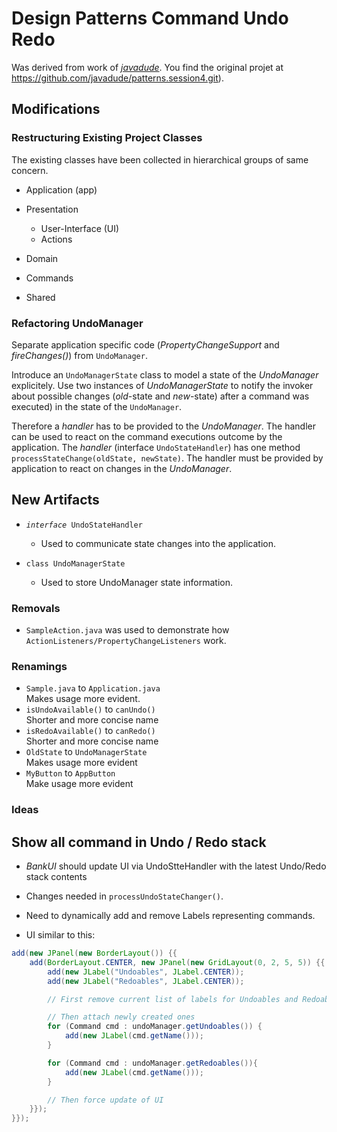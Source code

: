 # Design Patterns Command Undo Redo

Was derived from work of <a href="http://javadude.com">*javadude*</a>.
You find the original projet at https://github.com/javadude/patterns.session4.git).

## Modifications

### Restructuring Existing Project Classes
    
The existing classes have been collected in hierarchical groups of same concern.

* Application (app)

* Presentation
    * User-Interface (UI)
    * Actions

* Domain

* Commands

* Shared

### Refactoring UndoManager

Separate application specific code (_PropertyChangeSupport_ and _fireChanges()_) from <code>UndoManager</code>.

Introduce an <code>UndoManagerState</code> class to model a state of the *UndoManager* explicitely. Use two instances of _UndoManagerState_ to notify the invoker about possible changes (_old_-state and _new_-state) after a command was executed) in the state of the <code>UndoManager</code>. 

Therefore a _handler_ has to be provided to the _UndoManager_. The handler can be used to react on the command executions outcome by the application.
The _handler_ (interface <code>UndoStateHandler</code>) has one method <code>processStateChange(oldState, newState)</code>. 
The handler must be provided by application to react on changes in the _UndoManager_.

## New Artifacts

* <code>_interface_ UndoStateHandler</code><br/>
    - Used to communicate state changes into the application.

* <code>class UndoManagerState</code><br/>
    - Used to store UndoManager state information.



### Removals

* `SampleAction.java`
    was used to demonstrate how <code>ActionListeners/PropertyChangeListeners</code> work.

### Renamings

* `Sample.java` to `Application.java`<br/>
    Makes usage more evident.
* `isUndoAvailable()` to `canUndo()`<br/>
    Shorter and more concise name
* `isRedoAvailable()` to `canRedo()`<br/>
    Shorter and more concise name
* `OldState` to `UndoManagerState`<br/>
    Makes usage more evident
* `MyButton` to `AppButton`<br/>
    Make usage more evident


### Ideas

## Show all command in Undo / Redo stack

* _BankUI_ should update UI via UndoStteHandler with the latest Undo/Redo stack contents


* Changes needed in <code>processUndoStateChanger()</code>.
* Need to dynamically add and remove Labels representing commands.

* UI similar to this:
```java
add(new JPanel(new BorderLayout()) {{
	add(BorderLayout.CENTER, new JPanel(new GridLayout(0, 2, 5, 5)) {{
		add(new JLabel("Undoables", JLabel.CENTER));
		add(new JLabel("Redoables", JLabel.CENTER));

        // First remove current list of labels for Undoables and Redoables. TO BE IMPLEMENTED

        // Then attach newly created ones
    	for (Command cmd : undoManager.getUndoables()) {
			add(new JLabel(cmd.getName()));
		}

		for (Command cmd : undoManager.getRedoables()){
			add(new JLabel(cmd.getName()));
		}

        // Then force update of UI
	}});
}});
```

